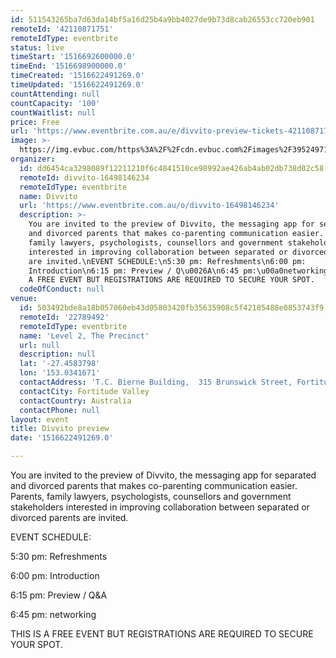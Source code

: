 ```yaml
---
id: 511543265ba7d63da14bf5a16d25b4a9bb4027de9b73d8cab26553cc720eb901
remoteId: '42110871751'
remoteIdType: eventbrite
status: live
timeStart: '1516692600000.0'
timeEnd: '1516698900000.0'
timeCreated: '1516622491269.0'
timeUpdated: '1516622491269.0'
countAttending: null
countCapacity: '100'
countWaitlist: null
price: Free
url: 'https://www.eventbrite.com.au/e/divvito-preview-tickets-42110871751?aff=ebapi'
image: >-
  https://img.evbuc.com/https%3A%2F%2Fcdn.evbuc.com%2Fimages%2F39524971%2F214820510540%2F1%2Foriginal.jpg?s=fb067008172c8360dc4d2d85d6f6e86b
organizer:
  id: dd6454ca3298089f12211210f6c4841510ce98992ae426ab4ab02db738d02c58
  remoteId: divvito-16498146234
  remoteIdType: eventbrite
  name: Divvito
  url: 'https://www.eventbrite.com.au/o/divvito-16498146234'
  description: >-
    You are invited to the preview of Divvito, the messaging app for separated
    and divorced parents that makes co-parenting communication easier. Parents,
    family lawyers, psychologists, counsellors and government stakeholders
    interested in improving collaboration between separated or divorced parents
    are invited.\nEVENT SCHEDULE:\n5:30 pm: Refreshments\n6:00 pm:
    Introduction\n6:15 pm: Preview / Q\u0026A\n6:45 pm:\u00a0networking\nTHIS IS
    A FREE EVENT BUT REGISTRATIONS ARE REQUIRED TO SECURE YOUR SPOT.
  codeOfConduct: null
venue:
  id: 503492bde8a18b057060eb43d05803420fb35635908c5f42185488e0853743f9
  remoteId: '22789492'
  remoteIdType: eventbrite
  name: 'Level 2, The Precinct'
  url: null
  description: null
  lat: '-27.4583798'
  lon: '153.0341671'
  contactAddress: 'T.C. Bierne Building,  315 Brunswick Street, Fortitude Valley, Qld 4006'
  contactCity: Fortitude Valley
  contactCountry: Australia
  contactPhone: null
layout: event
title: Divvito preview
date: '1516622491269.0'

---
```

<P CLASS="p1">You are invited to the preview of Divvito, the messaging app for separated and divorced parents that makes co-parenting communication easier. Parents, family lawyers, psychologists, counsellors and government stakeholders interested in improving collaboration between separated or divorced parents are invited.</P>
<P CLASS="p1">EVENT SCHEDULE:</P>
<P CLASS="p1">5:30 pm: Refreshments</P>
<P CLASS="p1">6:00 pm: Introduction</P>
<P CLASS="p1">6:15 pm: Preview / Q&A</P>
<P CLASS="p1">6:45 pm: <SPAN>networking</SPAN></P>
<P CLASS="p1">THIS IS A FREE EVENT BUT REGISTRATIONS ARE REQUIRED TO SECURE YOUR SPOT.  </P>
